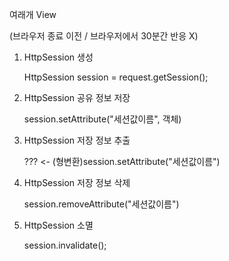 여래개 View

(브라우저 종료 이전 / 브라우저에서 30분간 반응 X)



1. HttpSession 생성

   HttpSession session = request.getSession();

2. HttpSession 공유 정보 저장

   session.setAttribute("세션값이름", 객체)

3. HttpSession 저장 정보 추출

   ??? <- (형변환)session.setAttribute("세션값이름")

4. HttpSession 저장 정보 삭제

   session.removeAttribute("세션값이름")

5. HttpSession 소멸

   session.invalidate();

